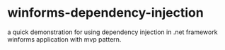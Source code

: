 # winforms-dependency-injection
 a quick demonstration for using dependency injection in .net framework winforms application with mvp pattern.
